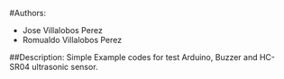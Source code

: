 #Authors:
- Jose Villalobos Perez
- Romualdo Villalobos Perez

##Description:
Simple Example codes for test Arduino, Buzzer and HC-SR04 ultrasonic sensor.